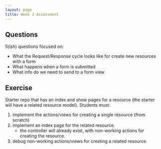 ```yaml
---
layout: page
title: Week 3 Assessment
---
```


## Questions

5(ish) questions focused on:
* What the Request/Response cycle looks like for create new resources with a form
* What happens when a form is submitted
* What info do we need to send to a form view

## Exercise

Starter repo that has an index and show pages for a resource (the starter will have a related resource model). Students must:
1. implement the actions/views for creating a single resource (from scratch)
1. implement an index page for the related resource.
    * the controller will already exist, with non-working actions for creating the resource.
1. debug non-working actions/views for creating a related resource.